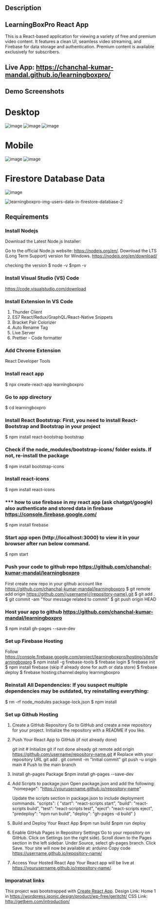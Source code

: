 ## Description
## LearningBoxPro React App
This is a React-based application for viewing a variety of free and premium video content. It features a clean UI, seamless video streaming, and Firebase for data storage and authentication. Premium content is available exclusively for subscribers.

## Live App: https://chanchal-kumar-mandal.github.io/learningboxpro/

## Demo Screenshots
# Desktop
![image](https://github.com/user-attachments/assets/c1dcd537-090a-4c12-9718-5d291c7ff952)
![image](https://github.com/user-attachments/assets/6e9f473f-bb0a-4592-807e-41ffb831ced5)
![image](https://github.com/user-attachments/assets/19c95a20-1f1f-4bb5-bf94-cdd268f30a04)

# Mobile
![image](https://github.com/user-attachments/assets/2afc6030-a781-4c3e-80d6-19bb2b5bcde7)
![image](https://github.com/user-attachments/assets/f7c851fb-9157-4c8a-b6da-ef0e2dcb055a)

# Firestore Database Data
![image](https://github.com/user-attachments/assets/60ee58fe-7462-4d16-811f-27af2cecab03)

![learningboxpro-img-users-data-in-firestore-database-2](https://github.com/user-attachments/assets/b5a7cabb-a3f1-4a5e-94f8-cc66bb0522f9)



## Requirements

### Install Nodejs
Download the Latest Node.js Installer:

Go to the official Node.js website: https://nodejs.org/en/.
Download the LTS (Long Term Support) version for Windows.
https://nodejs.org/en/download/

checking the version
$ node -v
$npm -v

### Install Visual Studio (VS) Code
https://code.visualstudio.com/download

### Install Extension In VS Code
1. Thunder Client 
2. ES7 React/Redux/GraphQL/React-Native Snippets 
3. Bracket Pair Colorizer 
4. Auto Rename Tag 
5. Live Server 
6. Prettier - Code formatter 

### Add Chrome Extension
React Developer Tools

### Install react app
$ npx create-react-app learningboxpro 

### Go to app directory
$ cd learningboxpro

### Install React Bootstrap: First, you need to install React-Bootstrap and Bootstrap in your project
$ npm install react-bootstrap bootstrap

### Check if the node_modules/bootstrap-icons/ folder exists. If not, re-install the package
$ npm install bootstrap-icons

### Install react-icons
$ npm install react-icons

### *** how to use firebase in my react app (ask chatgpt/google) also authenticate and stored data in firebase https://console.firebase.google.com/
$ npm install firebase

  
### Start app open (http://localhost:3000) to view it in your browser after run below command. 
$ npm start

### Push your code to github repo https://github.com/chanchal-kumar-mandal/learningboxpro
First create new repo in your github account like https://github.com/chanchal-kumar-mandal/learningboxpro
$ git remote add origin https://github.com/{username}/{repository-name}.git
$ git add .
$ git commit -am "Your message related to commit"
$ git push origin HEAD

### Host your app to github https://github.com/chanchal-kumar-mandal/learningboxpro

$ npm install gh-pages --save-dev



### Set up Firebase Hosting 
Follow https://console.firebase.google.com/project/learningboxpro/hosting/sites/learningboxpro
$ npm install -g firebase-tools
$ firebase login
$ firebase init
$ npm install firebase (skip if already done for auth or data store)
$ firebase deploy
$ firebase hosting:channel:deploy learningboxpro


### Reinstall All Dependencies: If you suspect multiple dependencies may be outdated, try reinstalling everything:

$ rm -rf node_modules package-lock.json
$ npm install

### Set up Github Hosting 
1. Create a GitHub Repository
	Go to GitHub and create a new repository for your project.
	Initialize the repository with a README if you like.
2. Push Your React App to GitHub (if not already done)

	git init  # Initialize git if not done already
	git remote add origin https://github.com/username/repository-name.git  # Replace with your repository URL
	git add .
	git commit -m "Initial commit"
	git push -u origin main  # Push to the main branch
3. Install gh-pages Package
	$npm install gh-pages --save-dev
4. Add Scripts to package.json
	Open package.json and add the following:
	"homepage": "https://yourusername.github.io/repository-name"

	Update the scripts section in package.json to include deployment commands.
	"scripts": {
	  "start": "react-scripts start",
	  "build": "react-scripts build",
	  "test": "react-scripts test",
	  "eject": "react-scripts eject",
	  "predeploy": "npm run build",
	  "deploy": "gh-pages -d build"
	}
5. Build and Deploy Your React App
	$npm run build
	$npm run deploy
6. Enable GitHub Pages in Repository Settings
	Go to your repository on GitHub.
	Click on Settings (on the right side).
	Scroll down to the Pages section in the left sidebar.
	Under Source, select gh-pages branch.
	Click Save.
	Your site will now be available at: arduino
	Copy code
	https://username.github.io/repository-name/
7. Access Your Hosted React App
	Your React app will be live at https://yourusername.github.io/repository-name/.

### Imporatnat links
This project was bootstrapped with [Create React App](https://github.com/facebook/create-react-app).
Design Link: Home 1 in https://wordpress.iqonic.design/product/wp-free/geritcht/
CSS Link:  http://getbem.com/introduction/
